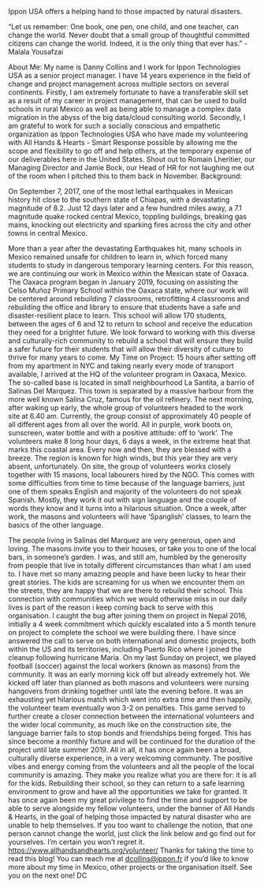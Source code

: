  
Ippon USA offers a helping hand to those impacted by natural disasters. 
 
“Let us remember: One book, one pen, one child, and one teacher, can change the world. Never doubt that a small group of thoughtful committed citizens can change the world. Indeed, it is the only thing that ever has.” - Malala Yousafzai
 
About Me:
My name is Danny Collins and I work for Ippon Technologies USA as a senior project manager. I have 14 years experience in the field of change and project management across multiple sectors on several continents. 
Firstly, I am extremely fortunate to have a transferable skill set as a result of my career in project management, that can be used to build schools in rural Mexico as well as being able to manage a complex data migration in the abyss of the big data/cloud consulting world.
Secondly, I am grateful to work for such a socially conscious and empathetic organization as Ippon Technologies USA who have made my volunteering with All Hands & Hearts - Smart Response possible by allowing me the scope and flexibility to go off and help others, at the temporary expense of our deliverables here in the United States. Shout out to Romain Lheritier, our Managing Director and Jamie Bock, our Head of HR for not laughing me out of the room when I pitched this to them back in November. 
Background:

On September 7, 2017, one of the most lethal earthquakes in Mexican history hit close to the southern state of Chiapas, with a devastating magnitude of 8.2. Just 12 days later and a few hundred miles away, a 7.1 magnitude quake rocked central Mexico, toppling buildings, breaking gas mains, knocking out electricity and sparking fires across the city and other towns in central Mexico.



More than a year after the devastating Earthquakes hit, many schools in Mexico remained unsafe for children to learn in, which forced many students to study in dangerous temporary learning centers. For this reason, we are continuing our work in Mexico within the Mexican state of Oaxaca.
The Oaxaca program began in January 2019, focusing on assisting the Celso Muñoz Primary School within the Oaxaca state, where our work will be centered around rebuilding 7 classrooms, retrofitting 4 classrooms and rebuilding the office and library to ensure that students have a safe and disaster-resilient place to learn. This school will allow 170 students, between the ages of 6 and 12 to return to school and receive the education they need for a brighter future. We look forward to working with this diverse and culturally-rich community to rebuild a school that will ensure they build a safer future for their students that will allow their diversity of culture to thrive for many years to come.
My Time on Project:
15 hours after setting off from my apartment in NYC and taking nearly every mode of transport available, I arrived at the HQ of the volunteer program in Oaxaca, Mexico. The so-called base is located in small neighbourhood La Santita, a barrio of Salinas Del Marquez. This town is separated by a massive harbour from the more well known Salina Cruz, famous for the oil refinery. 
The next morning, after waking up early, the whole group of volunteers headed to the work site at 6.40 am. Currently, the group consist of approximately 40 people of all different ages from all over the world. All in purple, work boots on, sunscreen, water bottle and with a positive attitude: off to ‘work’. The volunteers make 8 long hour days, 6 days a week, in the extreme heat that marks this coastal area. Every now and then, they are blessed with a breeze. The region is known for high winds, but this year they are very absent, unfortunately. 
On site, the group of volunteers works closely together with 15 masons, local labourers hired by the NGO. This comes with some difficulties from time to time because of the language barriers, just one of them speaks English and majority of the volunteers do not speak Spanish. Mostly, they work it out with sign language and the couple of words they know and it turns into a hilarious situation. Once a week, after work, the masons and volunteers will have ‘Spanglish’ classes, to learn the basics of the other language. 
 
The people living in Salinas del Marquez are very generous, open and loving. The masons invite you to their houses, or take you to one of the local bars, in someone’s garden. I was, and still am, humbled by the generosity from people that live in totally different circumstances than what I am used to. I have met so many amazing people and have been lucky to hear their great stories. The kids are screaming for us when we encounter them on the streets, they are happy that we are there to rebuild their school. This connection with communities which we would otherwise miss in our daily lives is part of the reason i keep coming back to serve with this organisation. I caught the bug after joining them on project in Nepal 2016, initially a 4 week commitment which quickly escalated into a 5 month tenure on project to complete the school we were building there. I have since answered the call to serve on both international and domestic projects, both within the US and its territories, including Puerto Rico where I joined the cleanup following hurricane Maria. 
On my last Sunday on project, we played football (soccer) against the local workers (known as masons) from the community. It was an early morning kick off but already extremely hot. We kicked off later than planned as both masons and volunteers were nursing hangovers from drinking together until late the evening before. It was an exhausting yet hilarious match which went into extra time and then happily, the volunteer team eventually won 3-2 on penalties. This game served to further create a closer connection between the international volunteers and the wider local community, as much like on the construction site, the language barrier fails to stop bonds and friendships being forged. This has since become a monthly fixture and will be continued for the duration of the project until late summer 2019.
All in all, it has once again been a broad, culturally diverse experience, in a very welcoming community. The positive vibes and energy coming from the volunteers and all the people of the local community is amazing. They make you realize what you are there for: it is all for the kids. Rebuilding their school, so they can return to a safe learning environment to grow and have all the opportunities we take for granted. 
It has once again been my great privilege to find the time and support to be able to serve alongside my fellow volunteers, under the banner of All Hands & Hearts, in the goal of helping those impacted by natural disaster who are unable to help themselves. 
If you too want to challenge the notion, that one person cannot change the world, just click the link below and go find out for yourselves. I’m certain you won’t regret it. 
https://www.allhandsandhearts.org/volunteer/
Thanks for taking the time to read this blog! You can reach me at dcollins@ippon.fr if you’d like to know more about my time in Mexico, other projects or the organisation itself. 
See you on the next one! 
DC 

